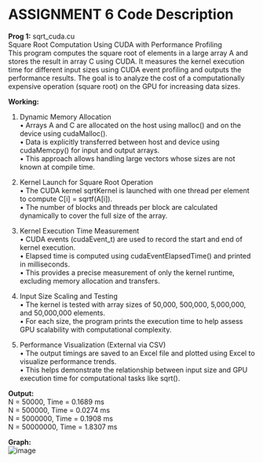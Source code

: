 # ASSIGNMENT 6 Code Description  

**Prog 1:** sqrt_cuda.cu  
Square Root Computation Using CUDA with Performance Profiling  
This program computes the square root of elements in a large array A and stores the result in array C using CUDA. It measures the kernel execution time for different input sizes using CUDA event profiling and outputs the performance results. The goal is to analyze the cost of a computationally expensive operation (square root) on the GPU for increasing data sizes.  

**Working:**   
1. Dynamic Memory Allocation  
• Arrays A and C are allocated on the host using malloc() and on the device using cudaMalloc().  
• Data is explicitly transferred between host and device using cudaMemcpy() for input and output arrays.  
• This approach allows handling large vectors whose sizes are not known at compile time.  

2. Kernel Launch for Square Root Operation  
• The CUDA kernel sqrtKernel is launched with one thread per element to compute C[i] = sqrtf(A[i]).  
• The number of blocks and threads per block are calculated dynamically to cover the full size of the array.  

3. Kernel Execution Time Measurement  
• CUDA events (cudaEvent_t) are used to record the start and end of kernel execution.  
• Elapsed time is computed using cudaEventElapsedTime() and printed in milliseconds.  
• This provides a precise measurement of only the kernel runtime, excluding memory allocation and transfers.  

4. Input Size Scaling and Testing  
• The kernel is tested with array sizes of 50,000, 500,000, 5,000,000, and 50,000,000 elements.  
• For each size, the program prints the execution time to help assess GPU scalability with computational complexity.  

5. Performance Visualization (External via CSV)  
• The output timings are saved to an Excel file and plotted using Excel to visualize performance trends.  
• This helps demonstrate the relationship between input size and GPU execution time for computational tasks like sqrt().

**Output:**  
N = 50000, Time = 0.1689 ms  
N = 500000, Time = 0.0274 ms  
N = 5000000, Time = 0.1908 ms  
N = 50000000, Time = 1.8307 ms  

**Graph:**  
![image](https://github.com/user-attachments/assets/b758161e-24d0-4b6f-8a91-1d4daa69759a)

